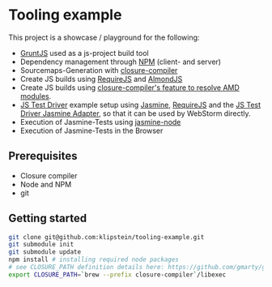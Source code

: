 # Tooling example

This project is a showcase / playground for the following:

- [GruntJS](http://gruntjs.com) used as a js-project build tool
- Dependency management through [NPM](http://npmjs.org) (client- and server)
- Sourcemaps-Generation with [closure-compiler](https://developers.google.com/closure/compiler/)
- Create JS builds using [RequireJS](http://requirejs.org) and [AlmondJS](https://github.com/jrburke/almond)
- Create JS builds using [closure-compiler's feature to resolve AMD
  modules](http://www.nonblocking.io/2011/12/experimental-support-for-common-js-and.html).
- [JS Test Driver](http://code.google.com/p/js-test-driver/) example setup using [Jasmine](http://pivotal.github.com/jasmine/),
  [RequireJS](http://requirejs.org) and the [JS Test Driver Jasmine Adapter](https://github.com/ibolmo/jasmine-jstd-adapter), so
  that it can be used by WebStorm directly.
- Execution of Jasmine-Tests using [jasmine-node](https://github.com/mhevery/jasmine-node)
- Execution of Jasmine-Tests in the Browser

## Prerequisites

- Closure compiler
- Node and NPM
- git

## Getting started

~~~ bash
git clone git@github.com:klipstein/tooling-example.git
git submodule init
git submodule update
npm install # installing required node packages
# see CLOSURE_PATH definition details here: https://github.com/gmarty/grunt-closure-compiler
export CLOSURE_PATH=`brew --prefix closure-compiler`/libexec
~~~
